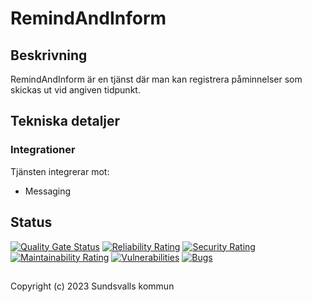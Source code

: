 # RemindAndInform

## Beskrivning

RemindAndInform är en tjänst där man kan registrera påminnelser som skickas ut vid angiven tidpunkt.

## Tekniska detaljer

### Integrationer

Tjänsten integrerar mot:

* Messaging

## Status

[![Quality Gate Status](https://sonarcloud.io/api/project_badges/measure?project=Sundsvallskommun_api-service-remindandinform&metric=alert_status)](https://sonarcloud.io/summary/overall?id=Sundsvallskommun_api-service-remindandinform)
[![Reliability Rating](https://sonarcloud.io/api/project_badges/measure?project=Sundsvallskommun_api-service-remindandinform&metric=reliability_rating)](https://sonarcloud.io/summary/overall?id=Sundsvallskommun_api-service-remindandinform)
[![Security Rating](https://sonarcloud.io/api/project_badges/measure?project=Sundsvallskommun_api-service-remindandinform&metric=security_rating)](https://sonarcloud.io/summary/overall?id=Sundsvallskommun_api-service-remindandinform)
[![Maintainability Rating](https://sonarcloud.io/api/project_badges/measure?project=Sundsvallskommun_api-service-remindandinform&metric=sqale_rating)](https://sonarcloud.io/summary/overall?id=Sundsvallskommun_api-service-remindandinform)
[![Vulnerabilities](https://sonarcloud.io/api/project_badges/measure?project=Sundsvallskommun_api-service-remindandinform&metric=vulnerabilities)](https://sonarcloud.io/summary/overall?id=Sundsvallskommun_api-service-remindandinform)
[![Bugs](https://sonarcloud.io/api/project_badges/measure?project=Sundsvallskommun_api-service-remindandinform&metric=bugs)](https://sonarcloud.io/summary/overall?id=Sundsvallskommun_api-service-remindandinform)

## 

Copyright (c) 2023 Sundsvalls kommun
